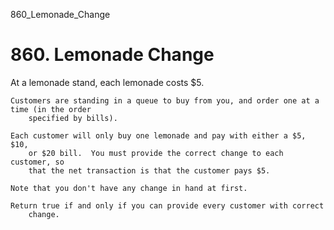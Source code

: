 860_Lemonade_Change
# 860. Lemonade Change

At a lemonade stand, each lemonade costs $5. 

    Customers are standing in a queue to buy from you, and order one at a time (in the order
        specified by bills).

    Each customer will only buy one lemonade and pay with either a $5, $10,
        or $20 bill.  You must provide the correct change to each customer, so
        that the net transaction is that the customer pays $5.

    Note that you don't have any change in hand at first.

    Return true if and only if you can provide every customer with correct
        change.
